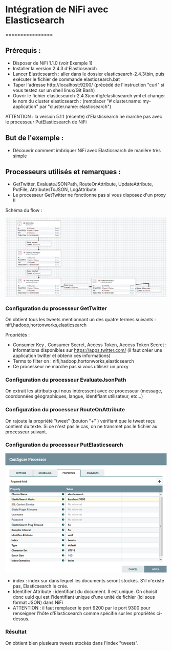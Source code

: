# Intégration de NiFi avec Elasticsearch
================

## Prérequis :
- Disposer de NiFi 1.1.0 (voir Exemple 1)
- Installer la version 2.4.3 d'Elasticsearch
- Lancer Elasticsearch : aller dans le dossier elasticsearch-2.4.3\bin, puis exécuter le fichier de commande elasticsearch.bat
- Taper l'adresse http://localhost:9200/ (précédé de l'instruction "curl" si vous testez sur un shell linux/Git Bash)
- Ouvrir le fichier elasticsearch-2.4.3\config/elasticsearch.yml et changer le nom du cluster elasticsearch : 
(remplacer "# cluster.name: my-application" par "cluster.name: elasticsearch")

ATTENTION : la version 5.1.1 (récente) d'Elasticsearch ne marche pas avec le processeur PutElasticsearch de NiFi

## But de l'exemple :
- Découvrir comment imbriquer NiFi avec Elasticsearch de manière très simple

## Processeurs utilisés et remarques :
- GetTwitter, EvaluateJSONPath, RouteOnAttribute, UpdateAttribute, PutFile, AttributesToJSON, LogAttribute
- Le processeur GetTwitter ne fonctionne pas si vous disposez d'un proxy !!

Schéma du flow :

![alt tag](https://github.com/DataWarehouse2017/Tests-NiFi/blob/master/Dataflow%20tweets%20elastic.JPG)

### Configuration du processeur GetTwitter

On obtient tous les tweets mentionnant un des quatre termes suivants : nifi,hadoop,hortonworks,elasticsearch

Propriétés :
- Consumer Key , Consumer Secret, Access Token, Access Token Secret : informations disponibles sur https://apps.twitter.com/ (il faut créer une application twitter et obtenir ces informations)
- Terms to filter on : nifi,hadoop,hortonworks,elasticsearch
- Ce processeur ne marche pas si vous utilisez un proxy

### Configuration du processeur EvaluateJsonPath

On extrait les attributs qui nous intéressent avec ce processeur (message, coordonnées géographiques, langue, identifiant utilisateur, etc...)

### Configuration du processeur RouteOnAttribute

On rajoute la propriété "tweet" (bouton "+" ) vérifiant que le tweet reçu contient du texte. Si ce n'est pas le cas, on ne transmet pas le fichier au processeur suivant. 

### Configuration du processeur PutElasticsearch

![alt tag](https://github.com/DataWarehouse2017/Tests-NiFi/blob/master/NiFi%20et%20Elasticsearch/screenshotsElasticsearch/ConfigurePutElasticSearch.PNG)
- index : index sur dans lequel les documents seront stockés. S'il n'existe pas, Elasticsearch le crée.
- Identifier Attribute : identifiant du document. Il est unique. On choisit donc uuid qui est l'identifiant unique d'une unité de fichier (ici sous format JSON) dans NiFi
- ATTENTION : il faut remplacer le port 9200 par le port 9300 pour renseigner l'hôte d'Elasticsearch comme spécifié sur les propriétés ci-dessus.

### Résultat

On obtient bien plusieurs tweets stockés dans l'index "tweets".



